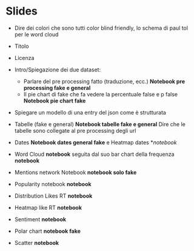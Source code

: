 # Slides

- Dire dei colori che sono tutti color blind friendly, lo schema di paul tol per le word cloud
- Titolo
- Licenza
- Intro/Spiegazione dei due dataset:
    - Parlare del pre processing fatto (traduzione, ecc.) **Notebook pre processing fake e general**
    - Il pie chart di fake che fa vedere la percentuale false e p false **Notebook pie chart fake**
- Spiegare un modello di una entry del json come è strutturata
- Tabelle (fake e general) **Notebook tabelle fake e general** Dire che le tabelle sono collegate al pre processing degli url
- Dates **Notebook dates general fake** e Heatmap dates **notebook* 
- Word Cloud **notebook** seguita dal suo bar chart della frequenza **notebook**


- Mentions network Notebook **notebook solo fake**

- Popularity notebook **notebook**
- Distribution Likes RT **notebook**
- Heatmap like RT **notebook**

- Sentiment **notebook**

- Polar chart **notebook fake**

- Scatter **notebook**